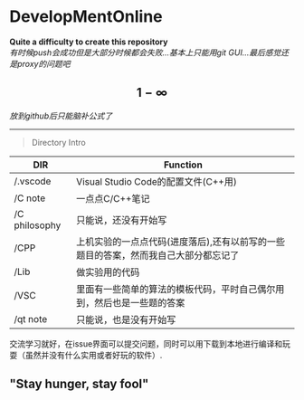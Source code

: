 # DevelopMentOnline
**Quite a difficulty to create this repository**  
*有时候push会成功但是大部分时候都会失败...基本上只能用git GUI...最后感觉还是proxy的问题吧*

## $$1-\infty$$
*放到github后只能脑补公式了*

---
>Directory Intro

|DIR|Function|
|---|---|
|/.vscode|Visual Studio Code的配置文件(C++用)|
|/C note|一点点C/C++笔记|
|/C philosophy|只能说，还没有开始写|
|/CPP|上机实验的一点点代码(进度落后),还有以前写的一些题目的答案，然而我自己大部分都忘记了|
|/Lib|做实验用的代码|
|/VSC|里面有一些简单的算法的模板代码，平时自己偶尔用到，然后也是一些题的答案|
|/qt note|只能说，也是没有开始写|

交流学习就好，在issue界面可以提交问题，同时可以用下载到本地进行编译和玩耍（虽然并没有什么实用或者好玩的软件）.

## "Stay hunger, stay fool"